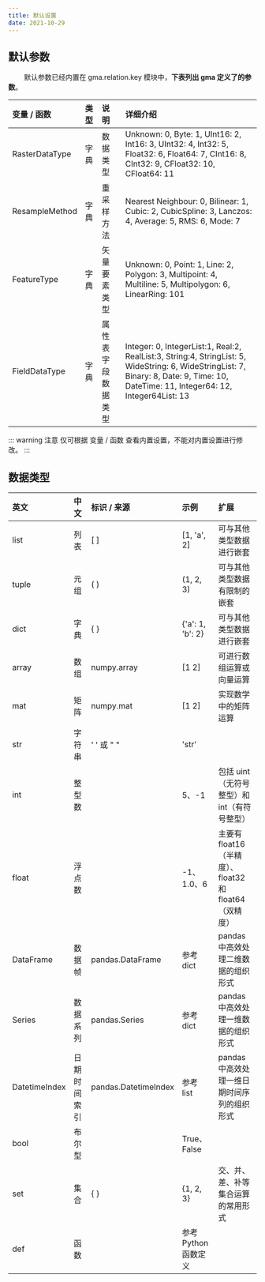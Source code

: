 ```yaml
---
title: 默认设置
date: 2021-10-29
---
```


## 默认参数

&emsp;&emsp; 默认参数已经内置在 gma.relation.key 模块中，**下表列出 gma 定义了的参数**。

| 变量 / 函数 | 类型 | 说明 | 详细介绍 |
| :----| :---- | :---- | :----- |
| RasterDataType | 字典 | 数据类型 | Unknown: 0, Byte: 1, UInt16: 2, Int16: 3, UInt32: 4, Int32: 5, Float32: 6, Float64: 7, CInt16: 8, CInt32: 9, CFloat32: 10, CFloat64: 11 |
| ResampleMethod | 字典 | 重采样方法 | Nearest Neighbour: 0, Bilinear: 1, Cubic: 2, CubicSpline: 3, Lanczos: 4, Average: 5, RMS: 6, Mode: 7 |
| FeatureType | 字典 | 矢量要素类型 | Unknown: 0, Point: 1, Line: 2, Polygon: 3, Multipoint: 4, Multiline: 5, Multipolygon: 6, LinearRing: 101 |
| FieldDataType | 字典 | 属性表字段数据类型 | Integer: 0, IntegerList:1, Real:2, RealList:3, String:4, StringList: 5, WideString: 6, WideStringList: 7, Binary: 8,  Date: 9, Time: 10, DateTime: 11, Integer64: 12, Integer64List: 13 |

::: warning 注意
仅可根据 变量 / 函数 查看内置设置，不能对内置设置进行修改。
:::

## 数据类型

|英文 | 中文 | 标识 / 来源 | 示例 | 扩展 |
| :--- | :---- | :---- | :---- | :---- |
|list   |列表 |[ ] |[1, 'a', 2] |可与其他类型数据进行嵌套 |
| tuple | 元组 | ( ) | (1, 2, 3) | 可与其他类型数据有限制的嵌套 |
| dict | 字典 | { } | {'a': 1, 'b': 2} | 可与其他类型数据进行嵌套 |
| array | 数组 | numpy.array      | [1 2]            | 可进行数组运算或向量运算 |
| mat | 矩阵     | numpy.mat        | [1 2]            | 实现数学中的矩阵运算  |
| str | 字符串 | ' ' 或 " " | 'str' |  |
| int | 整型数 |                  | 5、-1            | 包括 uint （无符号整型）和 int（有符号整型） |
| float | 浮点数 |                  | -1、1.0、6       | 主要有 float16（半精度）、float32 和 float64（双精度） |
| DataFrame | 数据帧 | pandas.DataFrame | 参考 dict        | pandas 中高效处理二维数据的组织形式 |
| Series | 数据系列 | pandas.Series | 参考 dict | pandas 中高效处理一维数据的组织形式 |
| DatetimeIndex | 日期时间索引 | pandas.DatetimeIndex | 参考 list | pandas 中高效处理一维日期时间序列的组织形式 |
| bool | 布尔型 |  | True、False |  |
| set | 集合 | { } | {1, 2, 3} | 交、并、差、补等集合运算的常用形式 |
| def | 函数 | | 参考 Python 函数定义 |  |

